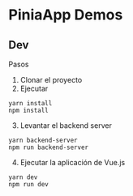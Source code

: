 # PiniaApp Demos

## Dev
Pasos

1. Clonar el proyecto
2. Ejecutar
```
yarn install
npm install
```

3. Levantar el backend server
```
yarn backend-server
npm run backend-server
```

4. Ejecutar la aplicación de Vue.js
```
yarn dev
npm run dev
```